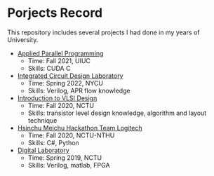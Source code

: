 # Porjects Record
This repository includes several projects I had done in my years of University.

* [Applied Parallel Programming](/Applied%20Parallel%20Programming)
  * Time: Fall 2021, UIUC
  * Skills: CUDA C
* [Integrated Circuit Design Laboratory](/Integrated%20Circuit%20Design%20Laboratory)
  * Time: Spring 2022, NYCU
  * Skills: Verilog, APR flow knowledge
* [Introduction to VLSI Design](/Introduction%20to%20VLSI%20Design)
  * Time: Fall 2020, NCTU
  * Skills: transistor level design knowledge, algorithm and layout technique
* [Hsinchu Meichu Hackathon Team Logitech](/Hsinchu%20Meichu%20Hackathon%20Team%20Logitech)
  * Time: Fall 2020, NCTU-NTHU
  * Skills: C#, Python
* [Digital Laboratory](/Digital%20Laboratory)
  * Time: Spring 2019, NCTU
  * Skills: Verilog, matlab, FPGA
